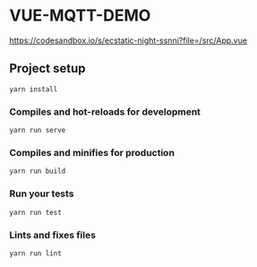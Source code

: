 # VUE-MQTT-DEMO
https://codesandbox.io/s/ecstatic-night-ssnni?file=/src/App.vue

## Project setup
```
yarn install
```

### Compiles and hot-reloads for development
```
yarn run serve
```

### Compiles and minifies for production
```
yarn run build
```

### Run your tests
```
yarn run test
```

### Lints and fixes files
```
yarn run lint
```
